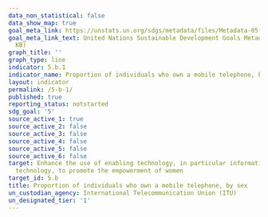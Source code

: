 ```yaml
---
data_non_statistical: false
data_show_map: true
goal_meta_link: https://unstats.un.org/sdgs/metadata/files/Metadata-05-0B-01.pdf
goal_meta_link_text: United Nations Sustainable Development Goals Metadata (PDF 211
  KB)
graph_title: ''
graph_type: line
indicator: 5.b.1
indicator_name: Proportion of individuals who own a mobile telephone, by sex
layout: indicator
permalink: /5-b-1/
published: true
reporting_status: notstarted
sdg_goal: '5'
source_active_1: true
source_active_2: false
source_active_3: false
source_active_4: false
source_active_5: false
source_active_6: false
target: Enhance the use of enabling technology, in particular information and communications
  technology, to promote the empowerment of women
target_id: 5.b
title: Proportion of individuals who own a mobile telephone, by sex
un_custodian_agency: International Telecommunication Union (ITU)
un_designated_tier: '1'
---
```


